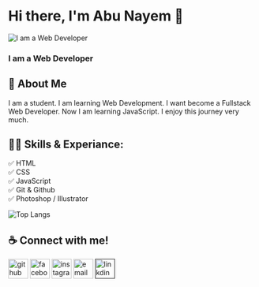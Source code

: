 # Hi there, I'm Abu Nayem 👋

![I am a Web Developer](https://wallpapers.com/images/hd/website-background-e3ttfyugioqlru1w.jpg)

### I am a Web Developer

## 🚀 About Me

I am a student. I am learning Web Development. I want become a Fullstack Web Developer. Now I am learning JavaScript. I enjoy this journey very much.   

## 👨‍🎓 Skills & Experiance:

✅ HTML <br>
✅ CSS <br>
✅ JavaScript <br>
✅ Git & Github <br>
✅ Photoshop / Illustrator <br>

![Top Langs](https://github-readme-stats.vercel.app/api/top-langs/?username=anuraghazra&layout=compact)

## ☕️ Connect with me!

[<img src='https://cdn-icons-png.flaticon.com/128/3291/3291695.png' alt='github' height='40'>](https://github.com/Taw-sip)  [<img src='https://cdn-icons-png.flaticon.com/128/733/733547.png' alt='facebook' height='40'>](https://www.facebook.com/abu.nayem.1401)  [<img src='https://cdn-icons-png.flaticon.com/128/15713/15713420.png' alt='instagram' height='40'>](https://www.instagram.com/tawsipabunayem/)  [<img src='https://cdn-icons-png.flaticon.com/128/2965/2965306.png' alt='email' height='40'>](tawsip777@gmail.com)  [<img src='https://cdn-icons-png.flaticon.com/128/3991/3991775.png' alt='linkdin' height='40'>]()

